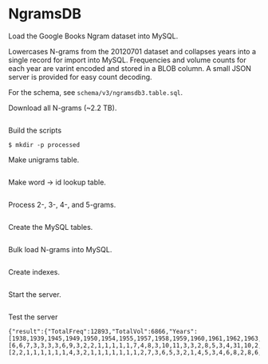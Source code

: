 # NgramsDB
Load the Google Books Ngram dataset into MySQL.

Lowercases N-grams from the 20120701 dataset and collapses years into a single record
for import into MySQL. Frequencies and volume counts for each year are varint encoded
and stored in a BLOB column. A small JSON server is provided for easy count decoding.

For the schema, see `schema/v3/ngramsdb3.table.sql`.

Download all N-grams (~2.2 TB).
```$ ./download_all.sh
```

Build the scripts
```$ ./build.sh
$ mkdir -p processed
```

Make unigrams table.
```$ pigz -d -c googlebooks-eng-all-1gram*.gz | ./unigrams_prep > processed/1gram.txt
```

Make word -> id lookup table.
```$ cut -f 1-2 processed/1gram.txt > word.txt
```

Process 2-, 3-, 4-, and 5-grams.
```$ ./process_ngrams.sh
```

Create the MySQL tables.
```$ mysql < schema/v3/ngramsdb3.table.sql
```

Bulk load N-grams into MySQL.
```$ ./bulk_load.sh
```

Create indexes.
```$ mysql ngram < schema/v3/ngramsdb3.constraints.sql
```

Start the server.
```$ ./server
```

Test the server
```$ ./test_server.sh
{"result":{"TotalFreq":12893,"TotalVol":6866,"Years":[1938,1939,1945,1949,1950,1954,1955,1957,1958,1959,1960,1961,1962,1963,1964,1965,1966,1967,1968,1969,1970,1971,1972,1973,1974,1975,1976,1977,1978,1979,1980,1981,1982,1983,1984,1985,1986,1987,1988,1989,1990,1991,1992,1993,1994,1995,1996,1997,1998,1999,2000,2001,2002,2003,2004,2005,2006,2007,2008],"Freqs":[6,6,7,3,3,3,3,6,9,3,2,2,1,1,1,1,1,7,4,8,3,10,11,3,3,2,8,5,3,4,31,10,2,13,9,6,18,5,32,35,16,16,19,29,35,56,79,54,58,82,126,97,97,90,147,139,87,82,112],"Vols":[2,2,1,1,1,1,1,1,4,3,2,1,1,1,1,1,1,1,2,7,3,6,5,3,2,1,4,5,3,4,6,8,2,8,6,6,11,5,15,14,14,13,15,22,32,37,39,38,45,65,74,70,73,61,71,80,70,68,85]},"error":null,"id":1}
```
